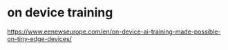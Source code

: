 # on device training

https://www.eenewseurope.com/en/on-device-ai-training-made-possible-on-tiny-edge-devices/